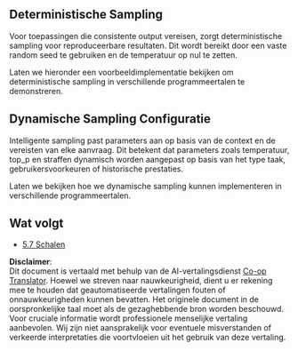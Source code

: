 <!--
CO_OP_TRANSLATOR_METADATA:
{
  "original_hash": "3cb0da3badd51d73ab78ebade2827d98",
  "translation_date": "2025-07-14T02:23:26+00:00",
  "source_file": "05-AdvancedTopics/mcp-sampling/README.md",
  "language_code": "nl"
}
-->
## Deterministische Sampling

Voor toepassingen die consistente output vereisen, zorgt deterministische sampling voor reproduceerbare resultaten. Dit wordt bereikt door een vaste random seed te gebruiken en de temperatuur op nul te zetten.

Laten we hieronder een voorbeeldimplementatie bekijken om deterministische sampling in verschillende programmeertalen te demonstreren.

## Dynamische Sampling Configuratie

Intelligente sampling past parameters aan op basis van de context en de vereisten van elke aanvraag. Dit betekent dat parameters zoals temperatuur, top_p en straffen dynamisch worden aangepast op basis van het type taak, gebruikersvoorkeuren of historische prestaties.

Laten we bekijken hoe we dynamische sampling kunnen implementeren in verschillende programmeertalen.

## Wat volgt

- [5.7 Schalen](../mcp-scaling/README.md)

**Disclaimer**:  
Dit document is vertaald met behulp van de AI-vertalingsdienst [Co-op Translator](https://github.com/Azure/co-op-translator). Hoewel we streven naar nauwkeurigheid, dient u er rekening mee te houden dat geautomatiseerde vertalingen fouten of onnauwkeurigheden kunnen bevatten. Het originele document in de oorspronkelijke taal moet als de gezaghebbende bron worden beschouwd. Voor cruciale informatie wordt professionele menselijke vertaling aanbevolen. Wij zijn niet aansprakelijk voor eventuele misverstanden of verkeerde interpretaties die voortvloeien uit het gebruik van deze vertaling.
